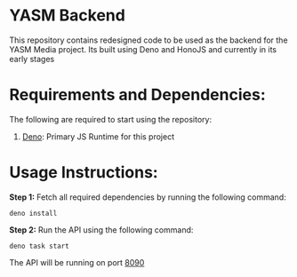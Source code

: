 # YASM Backend
This repository contains redesigned code to be used as the backend for the YASM Media project. Its built using Deno and HonoJS and currently in its early stages

# Requirements and Dependencies:
The following are required to start using the repository:
1. [Deno](https://deno.com/): Primary JS Runtime for this project

# Usage Instructions:
**Step 1:** Fetch all required dependencies by running the following command:
```
deno install
```

**Step 2:** Run the API using the following command:
```
deno task start
```

The API will be running on port [8090](http://localhost:8090)
